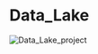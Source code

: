 # Data_Lake

![Data_Lake_project](https://user-images.githubusercontent.com/90923616/200715673-caf7bea6-601d-4016-aca7-ea9552d50cda.JPG)
